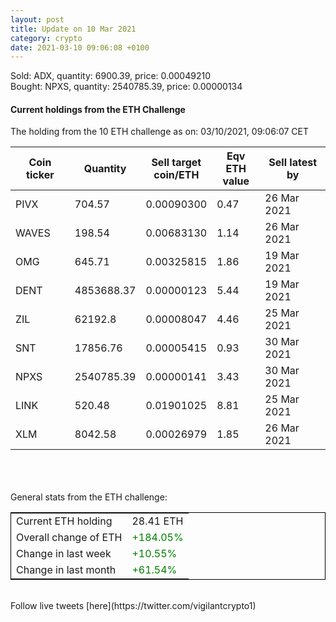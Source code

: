 ```yaml
---
layout: post
title: Update on 10 Mar 2021
category: crypto
date: 2021-03-10 09:06:08 +0100
---
```

<!-- Global site tag (gtag.js) - Google Analytics -->
<script async src="https://www.googletagmanager.com/gtag/js?id=UA-103831149-5"></script>
<script>
  window.dataLayer = window.dataLayer || [];
  function gtag(){dataLayer.push(arguments);}
  gtag('js', new Date());

  gtag('config', 'UA-103831149-5');
</script>
Sold: ADX, quantity:      6900.39, price:   0.00049210<br>Bought: NPXS, quantity:   2540785.39, price:   0.00000134<br>

#### Current holdings from the ETH Challenge

The holding from the 10 ETH challenge as on: 03/10/2021, 09:06:07 CET

|Coin ticker|Quantity|Sell target<br>coin/ETH|Eqv ETH<br>value|Sell latest by|
|-----------|--------|-----------|-----------|--------------|
PIVX|704.57|  0.00090300|0.47|26 Mar 2021|
WAVES|198.54|  0.00683130|1.14|26 Mar 2021|
OMG|645.71|  0.00325815|1.86|19 Mar 2021|
DENT|4853688.37|  0.00000123|5.44|19 Mar 2021|
ZIL|62192.8|  0.00008047|4.46|25 Mar 2021|
SNT|17856.76|  0.00005415|0.93|30 Mar 2021|
NPXS|2540785.39|  0.00000141|3.43|30 Mar 2021|
LINK|520.48|  0.01901025|8.81|25 Mar 2021|
XLM|8042.58|  0.00026979|1.85|26 Mar 2021|

<br>
<br>
<br>
General stats from the ETH challenge:

<table style="border:1px solid black;margin-left:auto;margin-right:auto;">
	<tbody>
	<tr>
		<td>Current ETH holding</td>
		<td>     28.41 ETH</td>
	</tr>
	<tr>
		<td>Overall change of ETH</td>
		<td><font color="green">+184.05%</font></td>
	</tr>
	<tr>
		<td>Change in last week</td>
		<td><font color="green">+10.55%</font></td>
	</tr>
	<tr>
		<td>Change in last month</td>
		<td><font color="green">+61.54%</font></td>
	</tr>
	</tbody>
</table>

<br>
Follow live tweets [here](https://twitter.com/vigilantcrypto1)
<br>
<br>